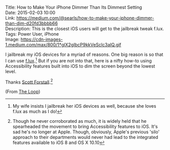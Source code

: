 Title: How to Make Your iPhone Dimmer Than Its Dimmest Setting  
Date: 2015-02-03 10:00  
Link: https://medium.com/@searls/how-to-make-your-iphone-dimmer-than-dim-d20fd3bbbb66  
Description: This is the closest iOS users will get to the jailbreak tweak f.lux.  
Tags: Power User, iPhone  
Image: https://cdn-images-1.medium.com/max/800/1*glX2gIbcP9kkVeSclc3aIQ.gif  

I jailbreak my iOS devices for a myriad of reasons. One big reason is so that I can use [f.lux][1].[^1] But if you are not into that, here is a nifty how-to using Accessibility features built into iOS to dim the screen beyond the lowest level.

Thanks [Scott Forstall][2].[^2]

(From [The Loop][3])

[^1]: My wife insists I jailbreak her iOS devices as well, because she loves f.lux as much as I do! 
[^2]: Though he never corroborated as much, it is widely held that he spearheaded the movement to bring Accessibility features to iOS. It's sad he's no longer at Apple. Though, obviously, Apple's previous 'silo' approach to their departments would never had lead to the integrated features available to iOS 8 and OS X 10.10

[1]: https://justgetflux.com/ "f.lux"
[2]: https://en.wikipedia.org/wiki/Scott_Forstall "Wikipedia: Scott Forstall"
[3]: http://www.loopinsight.com/2015/02/03/how-to-make-your-iphone-dimmer-than-its-dimmest-setting/ "Source post from The Loop"